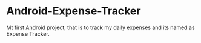 # Android-Expense-Tracker
Mt first Android project, that is to track my daily expenses and its named as Expense Tracker.
